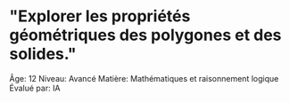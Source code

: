 # "Explorer les propriétés géométriques des polygones et des solides."

Âge: 12
Niveau: Avancé
Matière: Mathématiques et raisonnement logique
Évalué par: IA